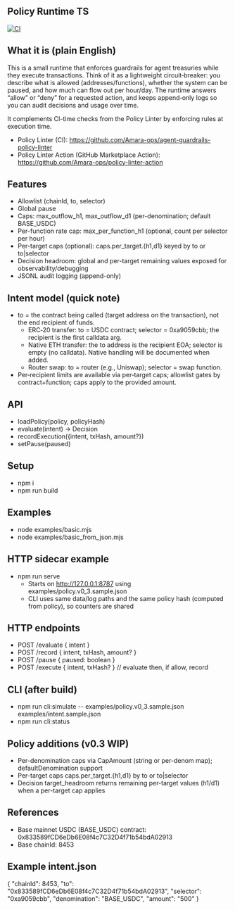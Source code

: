 ## Policy Runtime TS

[![CI](https://github.com/Amara-ops/policy-runtime-ts/actions/workflows/ci.yml/badge.svg)](https://github.com/Amara-ops/policy-runtime-ts/actions/workflows/ci.yml)

## What it is (plain English)
This is a small runtime that enforces guardrails for agent treasuries while they execute transactions. Think of it as a lightweight circuit‑breaker: you describe what is allowed (addresses/functions), whether the system can be paused, and how much can flow out per hour/day. The runtime answers “allow” or “deny” for a requested action, and keeps append‑only logs so you can audit decisions and usage over time.

It complements CI-time checks from the Policy Linter by enforcing rules at execution time.
- Policy Linter (CI): https://github.com/Amara-ops/agent-guardrails-policy-linter
- Policy Linter Action (GitHub Marketplace Action): https://github.com/Amara-ops/policy-linter-action

## Features
- Allowlist (chainId, to, selector)
- Global pause
- Caps: max_outflow_h1, max_outflow_d1 (per-denomination; default BASE_USDC)
- Per-function rate cap: max_per_function_h1 (optional, count per selector per hour)
- Per-target caps (optional): caps.per_target.{h1,d1} keyed by to or to|selector
- Decision headroom: global and per-target remaining values exposed for observability/debugging
- JSONL audit logging (append-only)

## Intent model (quick note)
- to = the contract being called (target address on the transaction), not the end recipient of funds.
  - ERC‑20 transfer: to = USDC contract; selector = 0xa9059cbb; the recipient is the first calldata arg.
  - Native ETH transfer: the to address is the recipient EOA; selector is empty (no calldata). Native handling will be documented when added.
  - Router swap: to = router (e.g., Uniswap); selector = swap function.
- Per‑recipient limits are available via per‑target caps; allowlist gates by contract+function; caps apply to the provided amount.

## API
- loadPolicy(policy, policyHash)
- evaluate(intent) -> Decision
- recordExecution({intent, txHash, amount?})
- setPause(paused)

## Setup
- npm i
- npm run build

## Examples
- node examples/basic.mjs
- node examples/basic_from_json.mjs

## HTTP sidecar example
- npm run serve
  - Starts on http://127.0.0.1:8787 using examples/policy.v0_3.sample.json
  - CLI uses same data/log paths and the same policy hash (computed from policy), so counters are shared

## HTTP endpoints
- POST /evaluate { intent }
- POST /record { intent, txHash, amount? }
- POST /pause { paused: boolean }
- POST /execute { intent, txHash? }  // evaluate then, if allow, record

## CLI (after build)
- npm run cli:simulate -- examples/policy.v0_3.sample.json examples/intent.sample.json
- npm run cli:status

## Policy additions (v0.3 WIP)
- Per-denomination caps via CapAmount (string or per-denom map); defaultDenomination support
- Per-target caps caps.per_target.{h1,d1} by to or to|selector
- Decision target_headroom returns remaining per-target values (h1/d1) when a per-target cap applies

## References
- Base mainnet USDC (BASE_USDC) contract: 0x833589fCD6eDb6E08f4c7C32D4f71b54bdA02913
- Base chainId: 8453

## Example intent.json
{
  "chainId": 8453,
  "to": "0x833589fCD6eDb6E08f4c7C32D4f71b54bdA02913",
  "selector": "0xa9059cbb",
  "denomination": "BASE_USDC",
  "amount": "500"
}
